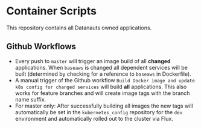 # Container Scripts

This repository contains all Datanauts owned applications.

## Github Workflows
* Every push to `master` will trigger an image build of all **changed** applications. When `baseaws` is changed all dependent services will be built (determined by checking for a reference to `baseaws` in Dockerfile).
* A manual trigger of the Github workflow `Build Docker image and update k8s config for changed services` will build **all** applications. This also works for feature branches and will create image tags with the branch name suffix.
* For master only: After successfully building all images the new tags will automatically be set in the `kubernetes_config` repository for the `dev` environment and automatically rolled out to the cluster via Flux.
